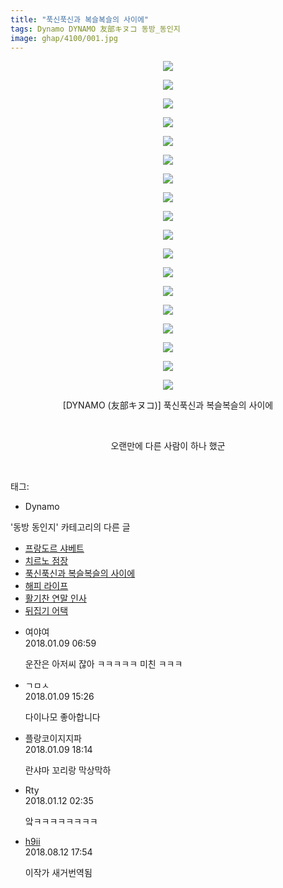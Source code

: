 ```yaml
---
title: "푹신푹신과 복슬복슬의 사이에"
tags: Dynamo DYNAMO 友部キヌコ 동방_동인지
image: ghap/4100/001.jpg
---
```

<div class="article">
<p style="text-align: center; clear: none; float: none;"><img src="{{ site.nasurl }}/ghap/4100/001.jpg"/></p>
<p style="text-align: center; clear: none; float: none;"><img src="{{ site.nasurl }}/ghap/4100/002.jpg"/></p>
<p style="text-align: center; clear: none; float: none;"><img src="{{ site.nasurl }}/ghap/4100/003.jpg"/></p>
<p style="text-align: center; clear: none; float: none;"><img src="{{ site.nasurl }}/ghap/4100/004.jpg"/></p>
<p style="text-align: center; clear: none; float: none;"><img src="{{ site.nasurl }}/ghap/4100/005.jpg"/></p>
<p style="text-align: center; clear: none; float: none;"><img src="{{ site.nasurl }}/ghap/4100/006.jpg"/></p>
<p style="text-align: center; clear: none; float: none;"><img src="{{ site.nasurl }}/ghap/4100/007.jpg"/></p>
<p style="text-align: center; clear: none; float: none;"><img src="{{ site.nasurl }}/ghap/4100/008.jpg"/></p>
<p style="text-align: center; clear: none; float: none;"><img src="{{ site.nasurl }}/ghap/4100/009.jpg"/></p>
<p style="text-align: center; clear: none; float: none;"><img src="{{ site.nasurl }}/ghap/4100/010.jpg"/></p>
<p style="text-align: center; clear: none; float: none;"><img src="{{ site.nasurl }}/ghap/4100/011.jpg"/></p>
<p style="text-align: center; clear: none; float: none;"><img src="{{ site.nasurl }}/ghap/4100/012.jpg"/></p>
<p style="text-align: center; clear: none; float: none;"><img src="{{ site.nasurl }}/ghap/4100/013.jpg"/></p>
<p style="text-align: center; clear: none; float: none;"><img src="{{ site.nasurl }}/ghap/4100/014.jpg"/></p>
<p style="text-align: center; clear: none; float: none;"><img src="{{ site.nasurl }}/ghap/4100/015.jpg"/></p>
<p style="text-align: center; clear: none; float: none;"><img src="{{ site.nasurl }}/ghap/4100/016.jpg"/></p>
<p style="text-align: center; clear: none; float: none;"><img src="{{ site.nasurl }}/ghap/4100/017.jpg"/></p>
<p style="text-align: center; clear: none; float: none;"><img src="{{ site.nasurl }}/ghap/4100/018.jpg"/></p>
<p style="text-align: center; clear: none; float: none;">[DYNAMO (友部キヌコ)] 푹신푹신과 복슬복슬의 사이에</p>
<p style="text-align: center; clear: none; float: none;"><br/></p>
<p style="text-align: center; clear: none; float: none;">오랜만에 다른 사람이 하나 했군</p>
<p><br/></p>
</div><div class="tagTrail">
<p>태그: </p>
<ul>
<li>Dynamo</li>
</ul>
</div><div class="another">
<p>'동방 동인지' 카테고리의 다른 글</p>
<ul>
<li><a href="/2018-01-10-ghap_4114">프랑도르 샤베트</a></li>
<li><a href="/2018-01-10-ghap_4113">치르노 점장</a></li>
<li><a href="/2018-01-09-ghap_4100">푹신푹신과 복슬복슬의 사이에</a></li>
<li><a href="/2018-01-06-ghap_4090">해피 라이프</a></li>
<li><a href="/2018-01-05-ghap_4084">활기찬 연말 인사</a></li>
<li><a href="/2017-12-31-ghap_4075">뒤집기 어택</a></li>
</ul>
</div><div class="cb_module cb_fluid">
<div class="cb_wrt cb_profile">
<div class="comment">
<ul>
<li class="cb_thumb_off" id="comment15169762">
<div class="cb_comment_area">
<div class="cb_info_area">
<div class="cb_section">
<span class="cb_nick_name">여야여</span>
</div>
<div class="cb_section">
<span class="cb_date">2018.01.09 06:59 </span>
</div>
</div>
<div class="cb_dsc_comment">
<p class="cb_dsc">
											운잔은 아저씨 잖아 ㅋㅋㅋㅋㅋ 미친 ㅋㅋㅋ
										</p>
</div>
</div></li>
<li class="cb_thumb_off" id="comment15170092">
<div class="cb_comment_area">
<div class="cb_info_area">
<div class="cb_section">
<span class="cb_nick_name">ㄱㅁㅅ</span>
</div>
<div class="cb_section">
<span class="cb_date">2018.01.09 15:26 </span>
</div>
</div>
<div class="cb_dsc_comment">
<p class="cb_dsc">
											다이나모 좋아합니다
										</p>
</div>
</div></li>
<li class="cb_thumb_off" id="comment15170279">
<div class="cb_comment_area">
<div class="cb_info_area">
<div class="cb_section">
<span class="cb_nick_name">플랑코이지지파</span>
</div>
<div class="cb_section">
<span class="cb_date">2018.01.09 18:14 </span>
</div>
</div>
<div class="cb_dsc_comment">
<p class="cb_dsc">
											란샤마 꼬리랑 막상막하
										</p>
</div>
</div></li>
<li class="cb_thumb_off" id="comment15172443">
<div class="cb_comment_area">
<div class="cb_info_area">
<div class="cb_section">
<span class="cb_nick_name">Rty</span>
</div>
<div class="cb_section">
<span class="cb_date">2018.01.12 02:35 </span>
</div>
</div>
<div class="cb_dsc_comment">
<p class="cb_dsc">
											앜ㅋㅋㅋㅋㅋㅋㅋㅋ
										</p>
</div>
</div></li>
<li class="cb_thumb_off" id="comment15306753">
<div class="cb_comment_area">
<div class="cb_info_area">
<div class="cb_section">
<span class="cb_nick_name"> <a href="http://u8899988999" onclick="return openLinkInNewWindow(this)">h9ii</a></span>
</div>
<div class="cb_section">
<span class="cb_date">2018.08.12 17:54 </span>
</div>
</div>
<div class="cb_dsc_comment">
<p class="cb_dsc">
											이작가 새거번역됨
										</p>
</div>
</div></li>
</ul>
</div>
</div><!-- commentList close -->
</div>